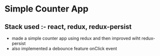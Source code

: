 # Simple Counter App
## Stack used :- react, redux, redux-persist

- made a simple counter app using redux and then improved wiht redux-persist
- also implemented a debounce feature onClick event
